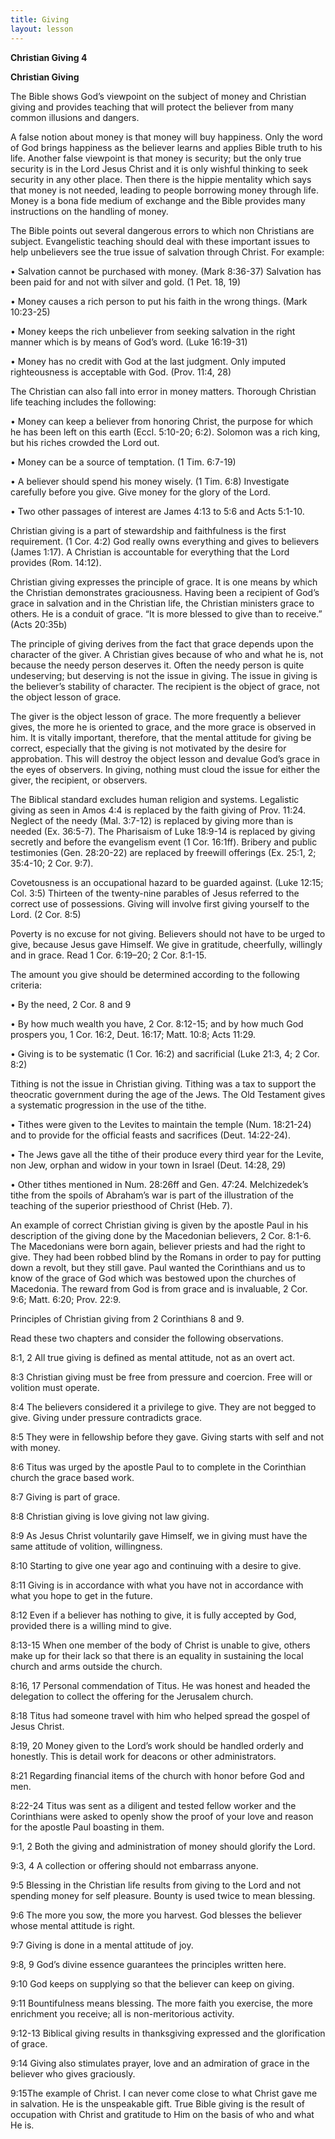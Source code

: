 ```yaml
---
title: Giving
layout: lesson
---
```



**Christian Giving 4**

**Christian Giving**

The Bible shows God’s viewpoint on the subject of money and Christian
giving and provides teaching that will protect the believer from many
common illusions and dangers.

A false notion about money is that money will buy happiness. Only the
word of God brings happiness as the believer learns and applies Bible
truth to his life. Another false viewpoint is that money is security;
but the only true security is in the Lord Jesus Christ and it is only
wishful thinking to seek security in any other place. Then there is the
hippie mentality which says that money is not needed, leading to people
borrowing money through life. Money is a bona fide medium of exchange
and the Bible provides many instructions on the handling of money.

The Bible points out several dangerous errors to which non Christians
are subject. Evangelistic teaching should deal with these important
issues to help unbelievers see the true issue of salvation through
Christ. For example:

• Salvation cannot be purchased with money. (Mark 8:36-37) Salvation has
been paid for and not with silver and gold. (1 Pet. 18, 19)

• Money causes a rich person to put his faith in the wrong things.
(Mark 10:23-25)

• Money keeps the rich unbeliever from seeking salvation in the right
manner which is by means of God’s word. (Luke 16:19-31)

• Money has no credit with God at the last judgment. Only imputed
righteousness is acceptable with God. (Prov. 11:4, 28)

The Christian can also fall into error in money matters. Thorough
Christian life teaching includes the following:

• Money can keep a believer from honoring Christ, the purpose for which
he has been left on this earth (Eccl. 5:10-20; 6:2). Solomon was a rich
king, but his riches crowded the Lord out.

• Money can be a source of temptation. (1 Tim. 6:7-19)

• A believer should spend his money wisely. (1 Tim. 6:8) Investigate
carefully before you give. Give money for the glory of the Lord.

• Two other passages of interest are James 4:13 to 5:6 and Acts 5:1-10.

Christian giving is a part of stewardship and faithfulness is the first
requirement. (1 Cor. 4:2) God really owns everything and gives to
believers (James 1:17). A Christian is accountable for everything that
the Lord provides (Rom. 14:12).

Christian giving expresses the principle of grace. It is one means by
which the Christian demonstrates graciousness. Having been a recipient
of God’s grace in salvation and in the Christian life, the Christian
ministers grace to others. He is a conduit of grace. “It is more blessed
to give than to receive.” (Acts 20:35b)

The principle of giving derives from the fact that grace depends upon
the character of the giver. A Christian gives because of who and what he
is, not because the needy person deserves it. Often the needy person is
quite undeserving; but deserving is not the issue in giving. The issue
in giving is the believer’s stability of character. The recipient is the
object of grace, not the object lesson of grace.

The giver is the object lesson of grace. The more frequently a believer
gives, the more he is oriented to grace, and the more grace is observed
in him. It is vitally important, therefore, that the mental attitude for
giving be correct, especially that the giving is not motivated by the
desire for approbation. This will destroy the object lesson and devalue
God’s grace in the eyes of observers. In giving, nothing must cloud the
issue for either the giver, the recipient, or observers.

The Biblical standard excludes human religion and systems. Legalistic
giving as seen in Amos 4:4 is replaced by the faith giving of Prov.
11:24. Neglect of the needy (Mal. 3:7-12) is replaced by giving more
than is needed (Ex. 36:5-7). The Pharisaism of Luke 18:9-14 is replaced
by giving secretly and before the evangelism event (1 Cor. 16:1ff).
Bribery and public testimonies (Gen. 28:20-22) are replaced by freewill
offerings (Ex. 25:1, 2; 35:4-10; 2 Cor. 9:7).

Covetousness is an occupational hazard to be guarded against. (Luke
12:15; Col. 3:5) Thirteen of the twenty-nine parables of Jesus referred
to the correct use of possessions. Giving will involve first giving
yourself to the Lord. (2 Cor. 8:5)

Poverty is no excuse for not giving. Believers should not have to be
urged to give, because Jesus gave Himself. We give in gratitude,
cheerfully, willingly and in grace. Read 1 Cor. 6:19–20; 2 Cor. 8:1-15.

The amount you give should be determined according to the following
criteria:

• By the need, 2 Cor. 8 and 9

• By how much wealth you have, 2 Cor. 8:12-15; and by how much God
prospers you, 1 Cor. 16:2, Deut. 16:17; Matt. 10:8; Acts 11:29.

• Giving is to be systematic (1 Cor. 16:2) and sacrificial (Luke 21:3,
4; 2 Cor. 8:2)

Tithing is not the issue in Christian giving. Tithing was a tax to
support the theocratic government during the age of the Jews. The Old
Testament gives a systematic progression in the use of the tithe.

• Tithes were given to the Levites to maintain the temple (Num.
18:21-24) and to provide for the official feasts and sacrifices (Deut.
14:22-24).

• The Jews gave all the tithe of their produce every third year for the
Levite, non Jew, orphan and widow in your town in Israel (Deut. 14:28,
29)

• Other tithes mentioned in Num. 28:26ff and Gen. 47:24. Melchizedek’s
tithe from the spoils of Abraham’s war is part of the illustration of
the teaching of the superior priesthood of Christ (Heb. 7).

An example of correct Christian giving is given by the apostle Paul in
his description of the giving done by the Macedonian believers, 2 Cor.
8:1-6. The Macedonians were born again, believer priests and had the
right to give. They had been robbed blind by the Romans in order to pay
for putting down a revolt, but they still gave. Paul wanted the
Corinthians and us to know of the grace of God which was bestowed upon
the churches of Macedonia. The reward from God is from grace and is
invaluable, 2 Cor. 9:6; Matt. 6:20; Prov. 22:9.

Principles of Christian giving from 2 Corinthians 8 and 9.

Read these two chapters and consider the following observations.

8:1, 2 All true giving is defined as mental attitude, not as an overt
act.

8:3 Christian giving must be free from pressure and coercion. Free will
or volition must operate.

8:4 The believers considered it a privilege to give. They are not begged
to give. Giving under pressure contradicts grace.

8:5 They were in fellowship before they gave. Giving starts with self
and not with money.

8:6 Titus was urged by the apostle Paul to to complete in the Corinthian
church the grace based work.

8:7 Giving is part of grace.

8:8 Christian giving is love giving not law giving.

8:9 As Jesus Christ voluntarily gave Himself, we in giving must have the
same attitude of volition, willingness.

8:10 Starting to give one year ago and continuing with a desire to give.

8:11 Giving is in accordance with what you have not in accordance with
what you hope to get in the future.

8:12 Even if a believer has nothing to give, it is fully accepted by
God, provided there is a willing mind to give.

8:13-15 When one member of the body of Christ is unable to give, others
make up for their lack so that there is an equality in sustaining the
local church and arms outside the church.

8:16, 17 Personal commendation of Titus. He was honest and headed the
delegation to collect the offering for the Jerusalem church.

8:18 Titus had someone travel with him who helped spread the gospel of
Jesus Christ.

8:19, 20 Money given to the Lord’s work should be handled orderly and
honestly. This is detail work for deacons or other administrators.

8:21 Regarding financial items of the church with honor before God and
men.

8:22-24 Titus was sent as a diligent and tested fellow worker and the
Corinthians were asked to openly show the proof of your love and reason
for the apostle Paul boasting in them.

9:1, 2 Both the giving and administration of money should glorify the
Lord.

9:3, 4 A collection or offering should not embarrass anyone.

9:5 Blessing in the Christian life results from giving to the Lord and
not spending money for self pleasure. Bounty is used twice to mean
blessing.

9:6 The more you sow, the more you harvest. God blesses the believer
whose mental attitude is right.

9:7 Giving is done in a mental attitude of joy.

9:8, 9 God’s divine essence guarantees the principles written here.

9:10 God keeps on supplying so that the believer can keep on giving.

9:11 Bountifulness means blessing. The more faith you exercise, the more
enrichment you receive; all is non-meritorious activity.

9:12-13 Biblical giving results in thanksgiving expressed and the
glorification of grace.

9:14 Giving also stimulates prayer, love and an admiration of grace in
the believer who gives graciously.

9:15The example of Christ. I can never come close to what Christ gave me
in salvation. He is the unspeakable gift. True Bible giving is the
result of occupation with Christ and gratitude to Him on the basis of
who and what He is.

